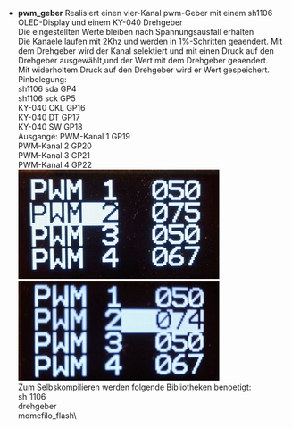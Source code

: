 * **pwm_geber**
Realisiert einen vier-Kanal pwm-Geber mit einem sh1106 OLED-Display und einem KY-040 Drehgeber\
Die eingestellten Werte bleiben nach Spannungsausfall erhalten\
Die Kanaele laufen mit 2Khz und werden in 1%-Schritten geaendert. Mit dem Drehgeber wird der
Kanal selektiert und mit einen Druck auf den Drehgeber ausgewählt,und der Wert mit dem Drehgeber geaendert.\
Mit widerholtem Druck auf den Drehgeber wird er Wert gespeichert.
Pinbelegung:\
sh1106 sda GP4\
sh1106 sck GP5\
KY-040 CKL GP16\
KY-040 DT GP17\
KY-040 SW GP18\
Ausgange:
PWM-Kanal 1 GP19\
PWM-Kanal 2 GP20\
PWM-Kanal 3 GP21\
PWM-Kanal 4 GP22\
![](pwm_1.png)![](pwm_2.png)\
Zum Selbskompilieren werden folgende Bibliotheken benoetigt:\
sh_1106\
drehgeber\
momefilo_flash\

